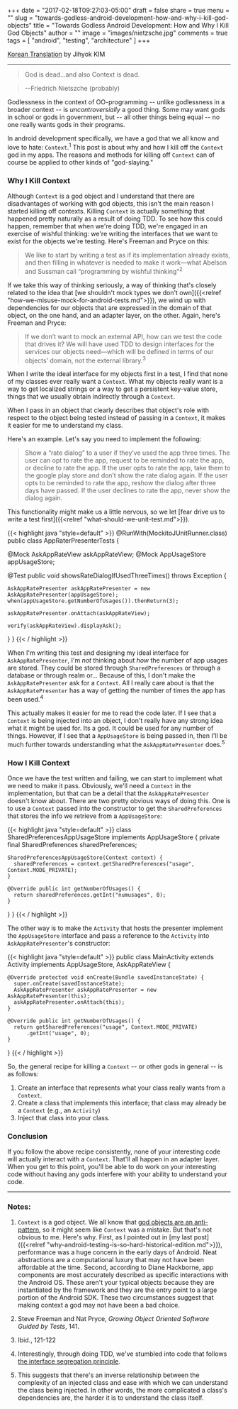 +++
date = "2017-02-18T09:27:03-05:00"
draft = false
share = true
menu = ""
slug = "towards-godless-android-development-how-and-why-i-kill-god-objects"
title = "Towards Godless Android Development: How and Why I Kill God Objects"
author = ""
image = "images/nietzsche.jpg"
comments = true
tags = [
  "android",
  "testing",
  "architecture"
]
+++

[Korean Translation]( http://kimjihyok.info/entry/%EB%B2%88%EC%97%AD-%EC%95%88%EB%93%9C%EB%A1%9C%EC%9D%B4%EB%93%9C%EC%99%80-%EB%AC%B4%EC%8B%A0%EB%A1%A0%EC%9D%98-%EB%B0%A9%ED%96%A5-God-Object-%EC%A0%9C%EA%B1%B0-%EC%A0%91%EA%B7%BC%EB%A1%A0) by Jihyok KIM

---

>God is dead...and also Context is dead.

>--Friedrich Nietszche (probably)

Godlessness in the context of OO-programming -- unlike godlessness in a broader context -- is *uncontroversially* a good thing. Some may want gods in school or gods in government, but -- all other things being equal -- no one really wants gods in their programs.

In android development specifically, we have a god that we all know and love to hate: `Context`.<sup>1</sup> This post is about why and how I kill off the `Context` god in my apps. The reasons and methods for killing off `Context` can of course be applied to other kinds of "god-slaying."

### Why I Kill Context

Although `Context` is a god object and I understand that there are disadvantages of working with god objects, this isn't the main reason I started killing off contexts. Killing `Context` is actually something that happened pretty naturally as a result of doing TDD. To see how this could happen, remember that when we're doing TDD, we're engaged in an exercise of wishful thinking: we're writing the interfaces that we want to exist for the objects we're testing. Here's Freeman and Pryce on this:

>We like to start by writing a test as if its implementation already exists, and then filling in whatever is needed to make it work—what Abelson and Sussman call “programming by wishful thinking”<sup>2</sup>

If we take this way of thinking seriously, a way of thinking that's closely related to the idea that [we shouldn't mock types we don't own]({{<relref "how-we-misuse-mock-for-android-tests.md">}}), we wind up with dependencies for our objects that are expressed in the domain of that object, on the one hand, and an adapter layer, on the other. Again, here's Freeman and Pryce:

>If we don’t want to mock an external API, how can we test the code that drives it? We will have used TDD to design interfaces for the services our objects need—which will be defined in terms of our objects’ domain, not the external library.<sup>3</sup>

When I write the ideal interface for my objects first in a test, I find that none of my classes ever really want a `Context`. What my objects really want is a way to get localized strings or a way to get a persistent key-value store, things that we usually obtain indirectly through a `Context`.

When I pass in an object that clearly describes that object's role with respect to the object being tested instead of passing in a `Context`, it makes it easier for me to understand my class.

Here's an example. Let's say you need to implement the following:

>Show a “rate dialog” to a user if they’ve used the app three times. The user can opt to rate the app, request to be reminded to rate the app, or decline to rate the app. If the user opts to rate the app, take them to the google play store and don’t show the rate dialog again. If the user opts to be reminded to rate the app, reshow the dialog after three days have passed. If the user declines to rate the app, never show the dialog again.

This functionality might make us a little nervous, so we let [fear drive us to write a test first]({{<relref "what-should-we-unit-test.md">}}).

{{< highlight java "style=default" >}}
@RunWith(MockitoJUnitRunner.class)
public class AppRaterPresenterTests {

  @Mock AskAppRateView askAppRateView;
  @Mock AppUsageStore appUsageStore;

  @Test public void showsRateDialogIfUsedThreeTimes() throws Exception {  

    AskAppRatePresenter askAppRatePresenter = new AskAppRatePresenter(appUsageStore);
    when(appUsageStore.getNumberOfUsages()).thenReturn(3);

    askAppRatePresenter.onAttach(askAppRateView);

    verify(askAppRateView).displayAsk();
  }
}
{{< / highlight >}}

When I'm writing this test and designing my ideal interface for `AskAppRatePresenter`, I'm *not* thinking about *how* the number of app usages are stored. They could be stored through `SharedPreferences` or through a database or through realm or... Because of this, I don't make the `AskAppRatePresenter` ask for a `Context`. All I really care about is that the `AskAppRatePresenter` has a way of getting the number of times the app has been used.<sup>4</sup>

This actually makes it easier for me to read the code later. If I see that a `Context` is being injected into an object, I don't really have any strong idea what it might be used for. Its a god. It could be used for any number of things. However, if I see that a `AppUsageStore` is being passed in, then I'll be much further towards understanding what the `AskAppRatePresenter` does.<sup>5</sup>

### How I Kill Context

Once we have the test written and failing, we can start to implement what we need to make it pass. Obviously, we'll need a `Context` in the implementation, but that can be a detail that the `AskAppRatePresenter` doesn't know about. There are two pretty obvious ways of doing this. One is to use a `Context` passed into the constructor to get the `SharedPreferences` that stores the info we retrieve from a `AppUsageStore`:

{{< highlight java "style=default" >}}
class SharedPreferencesAppUsageStore implements AppUsageStore {
    private final SharedPreferences sharedPreferences;

    SharedPreferencesAppUsageStore(Context context) {
      sharedPreferences = context.getSharedPreferences("usage", Context.MODE_PRIVATE);
    }

    @Override public int getNumberOfUsages() {
      return sharedPreferences.getInt("numusages", 0);
    }
  }
}
{{< / highlight >}}

The other way is to make the `Activity` that hosts the presenter implement the `AppUsageStore` interface and pass a reference to the `Activity` into `AskAppRatePresenter`'s constructor:

{{< highlight java "style=default" >}}
public class MainActivity extends Activity implements AppUsageStore, AskAppRateView {

    @Override protected void onCreate(Bundle savedInstanceState) {
      super.onCreate(savedInstanceState);
      AskAppRatePresenter askAppRatePresenter = new AskAppRatePresenter(this);
      askAppRatePresenter.onAttach(this);
    }

    @Override public int getNumberOfUsages() {
      return getSharedPreferences("usage", Context.MODE_PRIVATE)
          .getInt("usage", 0);
    }
}
{{< / highlight >}}

So, the general recipe for killing a `Context` -- or other gods in general -- is as follows:

1. Create an interface that represents what your class really wants from a `Context`.
1. Create a class that implements this interface; that class may already be a `Context` (e.g., an `Activity`)
1. Inject that class into your class.

### Conclusion

If you follow the above recipe consistently, none of your interesting code will actually interact with a `Context`. That'll all happen in an adapter layer. When you get to this point, you'll be able to do work on your interesting code without having any gods interfere with your ability to understand your code.

---

### Notes:

1. `Context` is a god object. We all know that [god objects are an anti-pattern](https://en.wikipedia.org/wiki/God_object), so it might seem like `Context` was a mistake. But that's not obvious to me. Here's why. First, as I pointed out in [my last post]({{<relref "why-android-testing-is-so-hard-historical-edition.md">}}), performance was a huge concern in the early days of Android. Neat abstractions are a computational luxury that may not have been affordable at the time. Second, according to Diane Hackborne, app components are most accurately described as specific interactions with the Android OS. These aren't your typical objects because they are instantiated by the framework and they are the entry point to a large portion of the Android SDK. These two circumstances suggest that making context a god may not have been a bad choice.

1. Steve Freeman and Nat Pryce, *Growing Object Oriented Software Guided by Tests*, 141.

1. Ibid., 121-122

1. Interestingly, through doing TDD, we've stumbled into code that follows [the interface segregation principle](https://en.wikipedia.org/wiki/Interface_segregation_principle).

1. This suggests that there's an inverse relationship between the complexity of an injected class and ease with which we can understand the class being injected. In other words, the more complicated a class's dependencies are, the harder it is to understand the class itself.

